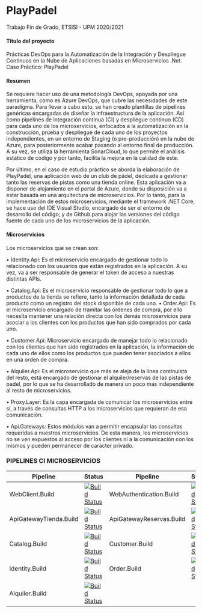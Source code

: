 # PlayPadel

Trabajo Fin de Grado, ETSISI - UPM 2020/2021

<h4>Título del proyecto</h4> 
Prácticas DevOps para la Automatización de la Integración y Despliegue Continuos en la Nube de Aplicaciones basadas en Microservicios .Net. Caso Práctico: PlayPadel

<h4>Resumen</h4> 
Se requiere hacer uso de una metodología DevOps, apoyada por una herramienta, como es Azure DevOps, que cubre las necesidades de este paradigma. Para llevar a cabo esto, se han creado plantillas de pipelines genéricas encargadas de diseñar la infraestructura de la aplicación. Así como pipelines de integración continua (CI) y despliegue continuo (CD) para cada uno de los microservicios, enfocados a la automatización en la construcción, prueba y despliegue de cada uno de los proyectos independientes, en un entorno de Staging (o pre-producción) en la nube de Azure, para posteriormente acabar pasando al entorno final de producción. A su vez, se utiliza la herramienta SonarCloud, lo que permite el análisis estático de código y por tanto, facilita la mejora en la calidad de este.

Por último, en el caso de estudio práctico se aborda la elaboración de PlayPadel, una aplicación web de un club de pádel, dedicada a gestionar tanto las reservas de pistas como una tienda online. Esta aplicación va a disponer de alojamiento en el portal de Azure, donde su disposición va a estar basada en una arquitectura de microservicios. Por lo tanto, para la implementación de estos microservicios, mediante el framework .NET Core, se hace uso del IDE Visual Studio, encargado de ser el entorno de desarrollo del código; y de Github para alojar las versiones del código fuente de cada uno de los microservicios de la aplicación.

<h4>Microservicios</h4>



Los microservicios que se crean son:

•	Identity.Api: Es el microservicio encargado de gestionar todo lo relacionado con los usuarios que están registrados en la aplicación. A su vez, va a ser responsable de generar el token de acceso a nuestras distintas APIs.

•	Catalog.Api: Es el microservicio responsable de gestionar todo lo que a productos de la tienda se refiere, tanto la información detallada de cada producto como un registro del stock disponible de cada uno.
•	Order.Api: Es el microservicio encargado de tramitar las órdenes de compra, por ello necesita mantener una relación directa con los demás microservicios para asociar a los clientes con los productos que han sido comprados por cada uno.

•	Customer.Api: Microservicio encargado de manejar todo lo relacionado con los clientes que han sido registrados en la aplicación, la información de cada uno de ellos como los productos que pueden tener asociados a ellos en una orden de compra.

•	Alquiler.Api: Es el microservicio que más se aleja de la línea continuista del resto, está encargado de gestionar el alquiler/reservas de las pistas de padel, por lo que se ha desarrollado de manera un poco más independiente al resto de microservicios.

•	Proxy.Layer: Es la capa encargada de comunicar los microservicios entre sí, a través de consultas HTTP a los microservicios que requieran de esa comunicación.

•	Api.Gateways: Estos módulos van a permitir encapsular las consultas requeridas a nuestros microservicios. De esta manera, los microservicios no se ven expuestos al acceso por los clientes ni a la comunicación con los mismos y pueden permanecer de carácter privado.


<h3>PIPELINES CI MICROSERVICIOS</h3>

| Pipeline | Status | Pipeline | Status |
| ------------- | ------------- | ------------- | ------------- |
| WebClient.Build | [![Build Status](https://dev.azure.com/miguelsierramartin1599/PlayPadel/_apis/build/status/Clients.WebClient.Build?branchName=master)](https://dev.azure.com/miguelsierramartin1599/PlayPadel/_build/latest?definitionId=16&branchName=master) | WebAuthentication.Build | [![Build Status](https://dev.azure.com/miguelsierramartin1599/PlayPadel/_apis/build/status/Clients.Authentication.Build?branchName=master)](https://dev.azure.com/miguelsierramartin1599/PlayPadel/_build/latest?definitionId=15&branchName=master)
| ApiGatewayTienda.Build | [![Build Status](https://dev.azure.com/miguelsierramartin1599/PlayPadel/_apis/build/status/ApiGateway.WebClientTienda.Build?branchName=master)](https://dev.azure.com/miguelsierramartin1599/PlayPadel/_build/latest?definitionId=17&branchName=master) | ApiGatewayReservas.Build | [![Build Status](https://dev.azure.com/miguelsierramartin1599/PlayPadel/_apis/build/status/ApiGateway.WebClientReservas.Build?branchName=master)](https://dev.azure.com/miguelsierramartin1599/PlayPadel/_build/latest?definitionId=18&branchName=master)
| Catalog.Build | [![Build Status](https://dev.azure.com/miguelsierramartin1599/PlayPadel/_apis/build/status/Catalog.Api.Build?branchName=master)](https://dev.azure.com/miguelsierramartin1599/PlayPadel/_build/latest?definitionId=9&branchName=master) | Customer.Build | [![Build Status](https://dev.azure.com/miguelsierramartin1599/PlayPadel/_apis/build/status/Customer.Api.Build?branchName=master)](https://dev.azure.com/miguelsierramartin1599/PlayPadel/_build/latest?definitionId=10&branchName=master)
| Identity.Build | [![Build Status](https://dev.azure.com/miguelsierramartin1599/PlayPadel/_apis/build/status/Identity.Api.Build?branchName=master)](https://dev.azure.com/miguelsierramartin1599/PlayPadel/_build/latest?definitionId=11&branchName=master) | Order.Build | [![Build Status](https://dev.azure.com/miguelsierramartin1599/PlayPadel/_apis/build/status/Order.Api.Build?branchName=master)](https://dev.azure.com/miguelsierramartin1599/PlayPadel/_build/latest?definitionId=12&branchName=master) 
| Alquiler.Build | [![Build Status](https://dev.azure.com/miguelsierramartin1599/PlayPadel/_apis/build/status/Alquiler.Api.Build?branchName=master)](https://dev.azure.com/miguelsierramartin1599/PlayPadel/_build/latest?definitionId=14&branchName=master)


